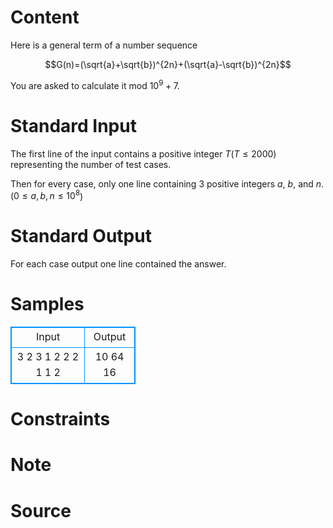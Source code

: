 
# Content

Here is a general term of a number sequence 

$$G(n)=(\sqrt{a}+\sqrt{b})^{2n}+(\sqrt{a}-\sqrt{b})^{2n}$$

You are asked to calculate it mod $10^9+7$.

# Standard Input

The first line of the input contains a positive integer $T$($T\leq 2000$) representing the number of test cases. 

Then for every case, only one line containing $3$ positive integers $a$, $b$, and $n$. ($0\leq a,b,n\leq 10^8$)

# Standard Output

For each case output one line contained the answer.

# Samples

<style>
        table,table tr th, table tr td { border:1px solid #0094ff; }
        table { width: 200px; min-height: 25px; line-height: 25px; text-align: center; border-collapse: collapse;}   
    </style>
<table>
	<tr>
		<td>Input</td>
		<td>Output</td>
	</tr>
<tr><td>3
2 3 1
2 2 2
1 1 2</td><td>10
64
16</td></tr></table>


# Constraints



# Note



# Source


